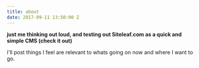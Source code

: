 ```yaml
---
title: about
date: 2017-09-11 13:50:00 Z
---
```


**just me thinking out loud, and testing out Siteleaf.com as a quick and simple CMS (check it out)**

I'll post things I feel are relevant to whats going on now and where I want to go.

